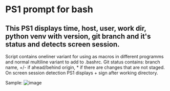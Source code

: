 # PS1 prompt for bash

## This PS1 displays time, host, user, work dir, python venv with version, git branch and it's status and detects screen session.
Script contains oneliner variant for using as macros in different programms and normal multiline variant to add to .bashrc.
Git status contains: branch name, +/- if ahead/behind origin, * if there are changes that are not staged. 
On screen session detection PS1 displays + sign after working directory.

Sample:
![image](https://user-images.githubusercontent.com/42576088/178007135-bb4b0205-c96b-40fb-b849-7b75ddb46ea2.png)
